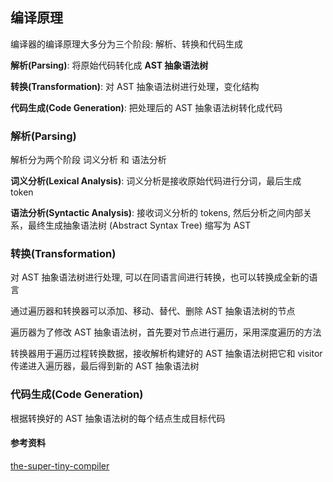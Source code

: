 ## 编译原理

编译器的编译原理大多分为三个阶段: 解析、转换和代码生成

**解析(Parsing)**: 将原始代码转化成 **AST 抽象语法树**

**转换(Transformation)**: 对 AST 抽象语法树进行处理，变化结构

**代码生成(Code Generation)**: 把处理后的 AST 抽象语法树转化成代码

### 解析(Parsing)

解析分为两个阶段 词义分析 和 语法分析

**词义分析(Lexical Analysis)**: 词义分析是接收原始代码进行分词，最后生成 token

**语法分析(Syntactic Analysis)**: 接收词义分析的 tokens, 然后分析之间内部关系，最终生成抽象语法树 (Abstract Syntax Tree) 缩写为 AST

### 转换(Transformation)

对 AST 抽象语法树进行处理, 可以在同语言间进行转换，也可以转换成全新的语言

通过遍历器和转换器可以添加、移动、替代、删除 AST 抽象语法树的节点

遍历器为了修改 AST 抽象语法树，首先要对节点进行遍历，采用深度遍历的方法

转换器用于遍历过程转换数据，接收解析构建好的 AST 抽象语法树把它和 visitor 传递进入遍历器，最后得到新的 AST 抽象语法树

### 代码生成(Code Generation)

根据转换好的 AST 抽象语法树的每个结点生成目标代码

#### 参考资料

[the-super-tiny-compiler](https://github.com/jamiebuilds/the-super-tiny-compiler)
